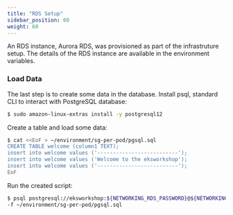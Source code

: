 ```yaml
---
title: "RDS Setup"
sidebar_position: 60
weight: 60
---
```


An RDS instance, Aurora RDS, was provisioned as part of the infrastruture setup. The details of the RDS instance are available in the environment variables.

### Load Data

The last step is to create some data in the database. Install psql, standard CLI to interact with PostgreSQL database:

```bash
$ sudo amazon-linux-extras install -y postgresql12
```

Create a table and load some data:

```bash
$ cat <<EoF > ~/environment/sg-per-pod/pgsql.sql
CREATE TABLE welcome (column1 TEXT);
insert into welcome values ('--------------------------');
insert into welcome values ('Welcome to the eksworkshop');
insert into welcome values ('--------------------------');
EoF
```

Run the created script:

```bash
$ psql postgresql://eksworkshop:${NETWORKING_RDS_PASSWORD}@${NETWORKING_RDS_ENDPOINT}:5432/eksworkshop \
-f ~/environment/sg-per-pod/pgsql.sql
```
